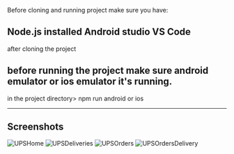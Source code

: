 Before cloning and running project make sure you have:

Node.js installed 
Android studio 
VS Code 
---------------------------------------------------------------------
after cloning the project 

before running the project make sure android emulator or ios emulator it's running.
----------------------------------------------------------------------
in the project directory> npm run android  or ios 

----------------------------------------------------------------------
Screenshots 
------------------

![UPSHome](https://github.com/KgatlisoLM/ups2.0-clone/assets/39485154/27973af1-ca31-4645-9479-bba874b36384)
![UPSDeliveries](https://github.com/KgatlisoLM/ups2.0-clone/assets/39485154/074a4b9b-ea25-4d91-aaca-ea2124469e6c)
![UPSOrders](https://github.com/KgatlisoLM/ups2.0-clone/assets/39485154/14e9046e-fe02-4eaf-a737-62d2e49175b1)
![UPSOrdersDelivery](https://github.com/KgatlisoLM/ups2.0-clone/assets/39485154/d38f3a29-fb83-4fbe-beba-8198c5590558)
